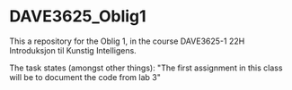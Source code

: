 # DAVE3625_Oblig1

This a repository for the Oblig 1, in the course DAVE3625-1 22H Introduksjon til Kunstig Intelligens.

The task states (amongst other things): "The first assignment in this class will be to document the code from lab 3"


